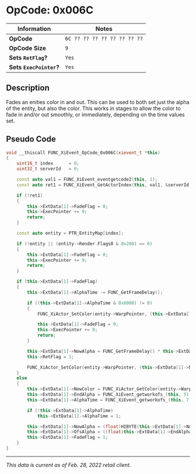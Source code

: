 # OpCode: 0x006C

| Information               | Notes |
|---                        |---    |
| **OpCode**                | `6C ?? ?? ?? ?? ?? ?? ?? ??` |
| **OpCode Size**           | `9`   |
| **Sets `RetFlag`?**       | `Yes` |
| **Sets `ExecPointer`?**   | `Yes` |

## Description

Fades an enities color in and out. This can be used to both set just the alpha of the entity, but also the color. This works in stages to allow the color to fade in and/or out smoothly, or immediately, depending on the time values set.

## Pseudo Code

```cpp
void __thiscall FUNC_XiEvent_OpCode_0x006C(xievent_t *this)
{
    uint16_t index      = 0;
    uint32_t serverId   = 0;

    const auto val1 = FUNC_XiEvent_eventgetcode2(this, 1);
    const auto ret1 = FUNC_XiEvent_GetActorIndex(this, val1, &serverId, &index))

    if (!ret1)
    {
        this->ExtData[1]->FadeFlag = 0;
        this->ExecPointer += 9;
        return;
    }

    const auto entity = PTR_EntityMap[index];

    if (!entity || (entity->Render.Flags0 & 0x200) == 0)
    {
        this->ExtData[1]->FadeFlag = 0;
        this->ExecPointer += 9;
        return;
    }

    if (this->ExtData[1]->FadeFlag)
    {
        this->ExtData[1]->AlphaTime -= FUNC_GetFrameDelay();

        if ((this->ExtData[1]->AlphaTime & 0x8000) != 0)
        {
            FUNC_XiActor_SetColor(entity->WarpPointer, (this->ExtData[1]->NowColor & 0xFFFFFF) - (this->ExtData[1]->EndAlpha << 24));

            this->ExtData[1]->FadeFlag = 0;
            this->ExecPointer += 9;
            return;
        }

        this->ExtData[1]->NowAlpha = FUNC_GetFrameDelay() * this->ExtData[1]->OfsAlpha + this->ExtData[1]->NowAlpha;
        this->RetFlag = 1;

        FUNC_XiActor_SetColor(entity->WarpPointer, (this->ExtData[1]->NowColor & 0xFFFFFF) + (this->ExtData[1]->EndAlpha << 24));
    }
    else
    {
        this->ExtData[1]->NowColor = FUNC_XiActor_GetColor(entity->WarpPointer);
        this->ExtData[1]->EndAlpha = FUNC_XiEvent_getworkofs_(this, 5);
        this->ExtData[1]->AlphaTime = FUNC_XiEvent_getworkofs_(this, 7);

        if (!this->ExtData[1]->AlphaTime)
            this->ExtData[1]->AlphaTime = 1;

        this->ExtData[1]->NowAlpha = (float)HIBYTE(this->ExtData[1]->NowColor);
        this->ExtData[1]->OfsAlpha = ((float)this->ExtData[1]->EndAlpha - this->ExtData[1]->NowAlpha) / this->ExtData[1]->AlphaTime;
        this->ExtData[1]->FadeFlag = 1;
    }
}
```

---

_This data is current as of Feb. 28, 2022 retail client._
